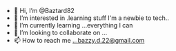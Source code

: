 - 👋 Hi, I’m @Baztard82
- 👀 I’m interested in .learning stuff I'm a newbie to tech..
- 🌱 I’m currently learning ...everything I can
- 💞️ I’m looking to collaborate on ...
- 📫 How to reach me ...bazzy.d.22@gmail.com





<!---
Baztard82/Baztard82 is a ✨ special ✨ repository because its `README.md` (this file) appears on your GitHub profile.
You can click the Preview link to take a look at your changes.
--->
